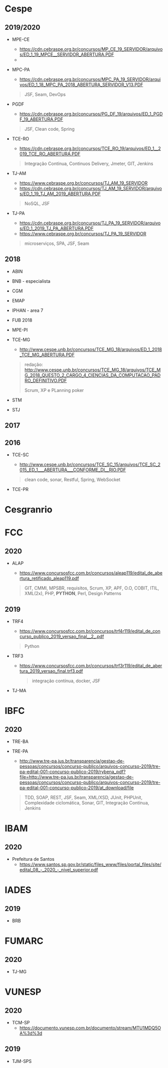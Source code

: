 # Cespe

## 2019/2020

* MPE-CE
  * https://cdn.cebraspe.org.br/concursos/MP_CE_19_SERVIDOR/arquivos/ED_1_19_MPCE__SERVIDOR_ABERTURA.PDF
  * 

* MPC-PA
    * https://cdn.cebraspe.org.br/concursos/MPC_PA_19_SERVIDOR/arquivos/ED_1_18_MPC_PA_2018_ABERTURA_SERVIDOR_V13.PDF

    > JSF, Seam, DevOps
    
* PGDF
    * https://cdn.cebraspe.org.br/concursos/PG_DF_19/arquivos/ED_1_PGDF_19_ABERTURA.PDF

    > JSF, Clean code, Spring

* TCE-RO
    * https://cdn.cebraspe.org.br/concursos/TCE_RO_19/arquivos/ED_1__2019_TCE_RO_ABERTURA.PDF

    > Integração Contínua, Continuos Delivery, Jmeter, GIT, Jenkins

* TJ-AM
    * https://www.cebraspe.org.br/concursos/TJ_AM_19_SERVIDOR
    * https://cdn.cebraspe.org.br/concursos/TJ_AM_19_SERVIDOR/arquivos/ED_1_19_TJ_AM_2019_ABERTURA.PDF

    > NoSQL, JSF
    
* TJ-PA
    * https://cdn.cebraspe.org.br/concursos/TJ_PA_19_SERVIDOR/arquivos/ED_1_2019_TJ_PA_ABERTURA.PDF
    * https://www.cebraspe.org.br/concursos/TJ_PA_19_SERVIDOR
    > microserviços, SPA, JSF, Seam

## 2018

* ABIN
* BNB - especialista
* CGM
* EMAP
* IPHAN - area 7
* FUB 2018
* MPE-PI

* TCE-MG
    * http://www.cespe.unb.br/concursos/TCE_MG_18/arquivos/ED_1_2018_TCE_MG_ABERTURA.PDF

    > redação: http://www.cespe.unb.br/concursos/TCE_MG_18/arquivos/TCE_MG_2018_QUESTO_2_CARGO_4_CIENCIAS_DA_COMPUTACAO_PADRO_DEFINITIVO.PDF
    >
    > Scrum, XP e PLanning poker


* STM
* STJ


## 2017

## 2016


* TCE-SC
    * http://www.cespe.unb.br/concursos/TCE_SC_15/arquivos/TCE_SC_2015_ED_1___ABERTURA___CONFORME_DI__RIO.PDF

    > clean code, sonar, Restful, Spring, WebSocket
* TCE-PR


# Cesgranrio


# FCC

## 2020

* ALAP
    * https://www.concursosfcc.com.br/concursos/aleap119/edital_de_abertura_retificado_aleap119.pdf

    > GIT, CMMI, MPSBR, requisitos, Scrum, XP, APF, O.O, COBIT, ITIL, XML(2x), PHP, **PYTHON**, Perl, Design Patterns

## 2019
* TRF4
    * https://www.concursosfcc.com.br/concursos/trf4r119/edital_de_concurso_publico_2019_versao_final__2_.pdf
  
    > Python

* TRF3
  * https://www.concursosfcc.com.br/concursos/trf3r119/edital_de_abertura_2019_versao_final.trf3.pdf
  
    > integração contínua, docker, JSF
* TJ-MA

# IBFC

## 2020
* TRE-BA
* TRE-PA
  * http://www.tre-pa.jus.br/transparencia/gestao-de-pessoas/concursos/concurso-publico/arquivos-concurso-2019/tre-pa-edital-001-concurso-publico-2019/rybena_pdf?file=http://www.tre-pa.jus.br/transparencia/gestao-de-pessoas/concursos/concurso-publico/arquivos-concurso-2019/tre-pa-edital-001-concurso-publico-2019/at_download/file

  > TDD, SOAP, REST, JSF, Seam, XML/XSD, JUnit, PHPUnit, Complexidade ciclomática, Sonar, GIT, Integração Contínua, Jenkins

# IBAM

## 2020

* Prefeitura de Santos
  * https://www.santos.sp.gov.br/static/files_www/files/portal_files/site/edital_08_-_2020_-_nivel_superior.pdf


# IADES

## 2019
* BRB

# FUMARC

## 2020

* TJ-MG

# VUNESP

## 2020

* TCM-SP
    * https://documento.vunesp.com.br/documento/stream/MTU1MDQ5OA%3d%3d


## 2019

* TJM-SPS
